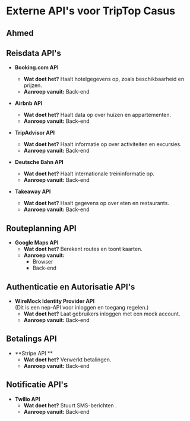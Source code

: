 # Externe API's voor TripTop Casus

## Ahmed

## Reisdata API's


- **Booking.com API**  
  - **Wat doet het?** Haalt hotelgegevens op, zoals beschikbaarheid en prijzen.  
  - **Aanroep vanuit:** Back-end

- **Airbnb API**  
  - **Wat doet het?** Haalt data op over huizen en appartementen.  
  - **Aanroep vanuit:** Back-end

- **TripAdvisor API**  
  - **Wat doet het?** Haalt informatie op over activiteiten en excursies.  
  - **Aanroep vanuit:** Back-end

- **Deutsche Bahn API**  
  - **Wat doet het?** Haalt internationale treininformatie op.  
  - **Aanroep vanuit:** Back-end
  
- **Takeaway API**  
  - **Wat doet het?** Haalt gegevens op over eten en restaurants.  
  - **Aanroep vanuit:** Back-end

## Routeplanning API

- **Google Maps API**  
  - **Wat doet het?** Berekent routes en toont kaarten.  
  - **Aanroep vanuit:**  
    - Browser 
    - Back-end 

## Authenticatie en Autorisatie API's

- **WireMock Identity Provider API**  
  (Dit is een nep-API voor inloggen en toegang regelen.)  
  - **Wat doet het?** Laat gebruikers inloggen met een mock account. 
  - **Aanroep vanuit:** Back-end

## Betalings API

- **Stripe API **  
  - **Wat doet het?** Verwerkt betalingen.  
  - **Aanroep vanuit:** Back-end

## Notificatie API's

- **Twilio API**  
  - **Wat doet het?** Stuurt SMS-berichten .  
  - **Aanroep vanuit:** Back-end


